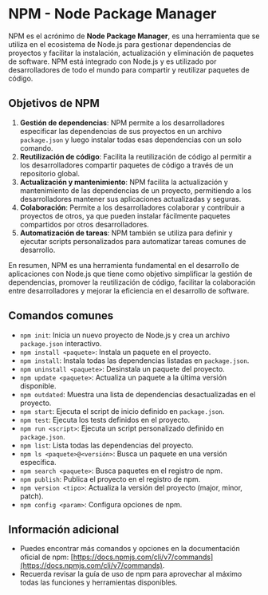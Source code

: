 # NPM - Node Package Manager

NPM es el acrónimo de **Node Package Manager**, es una herramienta que se utiliza en el ecosistema de Node.js para gestionar dependencias de proyectos y facilitar la instalación, actualización y eliminación de paquetes de software. NPM está integrado con Node.js y es utilizado por desarrolladores de todo el mundo para compartir y reutilizar paquetes de código.

## Objetivos de NPM

1. **Gestión de dependencias**: NPM permite a los desarrolladores especificar las dependencias de sus proyectos en un archivo `package.json` y luego instalar todas esas dependencias con un solo comando.
2. **Reutilización de código**: Facilita la reutilización de código al permitir a los desarrolladores compartir paquetes de código a través de un repositorio global.
3. **Actualización y mantenimiento**: NPM facilita la actualización y mantenimiento de las dependencias de un proyecto, permitiendo a los desarrolladores mantener sus aplicaciones actualizadas y seguras.
4. **Colaboración**: Permite a los desarrolladores colaborar y contribuir a proyectos de otros, ya que pueden instalar fácilmente paquetes compartidos por otros desarrolladores.
5. **Automatización de tareas**: NPM también se utiliza para definir y ejecutar scripts personalizados para automatizar tareas comunes de desarrollo.

En resumen, NPM es una herramienta fundamental en el desarrollo de aplicaciones con Node.js que tiene como objetivo simplificar la gestión de dependencias, promover la reutilización de código, facilitar la colaboración entre desarrolladores y mejorar la eficiencia en el desarrollo de software.

## Comandos comunes

- `npm init`: Inicia un nuevo proyecto de Node.js y crea un archivo `package.json` interactivo.
- `npm install <paquete>`: Instala un paquete en el proyecto.
- `npm install`: Instala todas las dependencias listadas en `package.json`.
- `npm uninstall <paquete>`: Desinstala un paquete del proyecto.
- `npm update <paquete>`: Actualiza un paquete a la última versión disponible.
- `npm outdated`: Muestra una lista de dependencias desactualizadas en el proyecto.
- `npm start`: Ejecuta el script de inicio definido en `package.json`.
- `npm test`: Ejecuta los tests definidos en el proyecto.
- `npm run <script>`: Ejecuta un script personalizado definido en `package.json`.
- `npm list`: Lista todas las dependencias del proyecto.
- `npm ls <paquete>@<versión>`: Busca un paquete en una versión específica.
- `npm search <paquete>`: Busca paquetes en el registro de npm.
- `npm publish`: Publica el proyecto en el registro de npm.
- `npm version <tipo>`: Actualiza la versión del proyecto (major, minor, patch).
- `npm config <param>`: Configura opciones de npm.

## Información adicional

- Puedes encontrar más comandos y opciones en la documentación oficial de npm: [https://docs.npmjs.com/cli/v7/commands](https://docs.npmjs.com/cli/v7/commands).
- Recuerda revisar la guía de uso de npm para aprovechar al máximo todas las funciones y herramientas disponibles.
